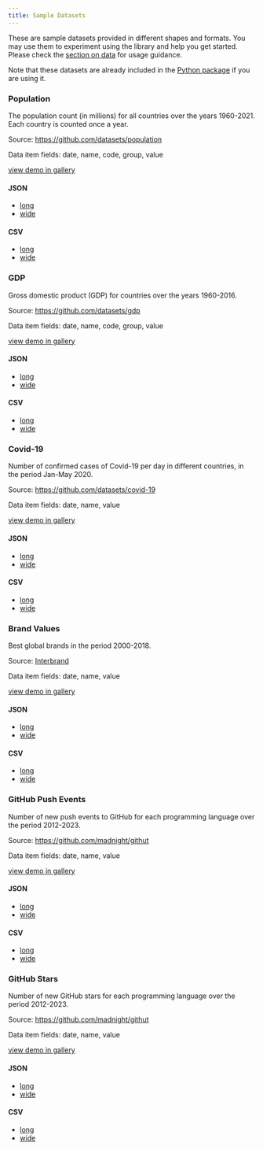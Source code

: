 ```yaml
---
title: Sample Datasets
---
```


These are sample datasets provided in different shapes and formats.
You may use them to experiment using the library and help you get started.
Please check the [section on data](./documentation/data.md) for usage guidance.

Note that these datasets are already included in the [Python package](./packages/python.md) if you are using it.

### Population

The population count (in millions) for all countries over the years 1960-2021.
Each country is counted once a year.

Source: <a href="https://github.com/datasets/population" target="_blank" className="external"><span>https</span>://github.com/datasets/population</a>

Data item fields: date, name, code, group, value

[view demo in gallery](./gallery/data-population)

#### JSON

- <a href="/data/population.json" target="_blank" className="external">long</a>
- <a href="/data/population-wide.json" target="_blank" className="external">wide</a>

#### CSV

- <a href="/data/population.csv" target="_blank" className="external">long</a>
- <a href="/data/population-wide.csv" target="_blank" className="external">wide</a>

### GDP

Gross domestic product (GDP) for countries over the years 1960-2016.

Source: <a href="https://github.com/datasets/gdp" target="_blank" className="external"><span>https</span>://github.com/datasets/gdp</a>

Data item fields: date, name, code, group, value

[view demo in gallery](./gallery/data-gdp)

#### JSON

- <a href="/data/gdp.json" target="_blank" className="external">long</a>
- <a href="/data/gdp-wide.json" target="_blank" className="external">wide</a>

#### CSV

- <a href="/data/gdp.csv" target="_blank" className="external">long</a>
- <a href="/data/gdp-wide.csv" target="_blank" className="external">wide</a>

### Covid-19

Number of confirmed cases of Covid-19 per day in different countries, in the period Jan-May 2020.

Source: <a href="https://github.com/datasets/covid-19" target="_blank" className="external"><span>https</span>://github.com/datasets/covid-19</a>

Data item fields: date, name, value

[view demo in gallery](./gallery/data-covid-19)

#### JSON

- <a href="/data/covid-19.json" target="_blank" className="external">long</a>
- <a href="/data/covid-19-wide.json" target="_blank" className="external">wide</a>

#### CSV

- <a href="/data/covid-19.csv" target="_blank" className="external">long</a>
- <a href="/data/covid-19-wide.csv" target="_blank" className="external">wide</a>

### Brand Values

Best global brands in the period 2000-2018.

Source: <a href="https://www.interbrand.com/" target="_blank" className="external">Interbrand</a>

Data item fields: date, name, value

[view demo in gallery](./gallery/data-brand-values)

#### JSON

- <a href="/data/brands.json" target="_blank" className="external">long</a>
- <a href="/data/brands-wide.json" target="_blank" className="external">wide</a>

#### CSV

- <a href="/data/brands.csv" target="_blank" className="external">long</a>
- <a href="/data/brands-wide.csv" target="_blank" className="external">wide</a>

### GitHub Push Events

Number of new push events to GitHub for each programming language over the period 2012-2023.

Source: <a href="https://github.com/madnight/githut" target="_blank" className="external"><span>https</span>://github.com/madnight/githut</a>

Data item fields: date, name, value

[view demo in gallery](./gallery/data-gh-push)

#### JSON

- <a href="/data/gh-push.json" target="_blank" className="external">long</a>
- <a href="/data/gh-push-wide.json" target="_blank" className="external">wide</a>

#### CSV

- <a href="/data/gh-push.csv" target="_blank" className="external">long</a>
- <a href="/data/gh-push-wide.csv" target="_blank" className="external">wide</a>

### GitHub Stars

Number of new GitHub stars for each programming language over the period 2012-2023.

Source: <a href="https://github.com/madnight/githut" target="_blank" className="external"><span>https</span>://github.com/madnight/githut</a>

Data item fields: date, name, value

[view demo in gallery](./gallery/data-gh-star)

#### JSON

- <a href="/data/gh-star.json" target="_blank" className="external">long</a>
- <a href="/data/gh-star-wide.json" target="_blank" className="external">wide</a>

#### CSV

- <a href="/data/gh-star.csv" target="_blank" className="external">long</a>
- <a href="/data/gh-star-wide.csv" target="_blank" className="external">wide</a>

